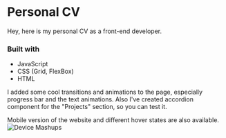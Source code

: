# Personal CV

Hey, here is my personal CV as a front-end developer.

### Built with

- JavaScript
- CSS (Grid, FlexBox)
- HTML

I added some cool transitions and animations to the page, especially progress bar and the text animations.
Also I've created accordion component for the "Projects" section, so you can test it.

Mobile version of the website and different hover states are also available.
![Device Mashups](https://user-images.githubusercontent.com/71723893/141466430-c6b612f4-ce3f-4e5c-be6e-69912cc81914.png)
